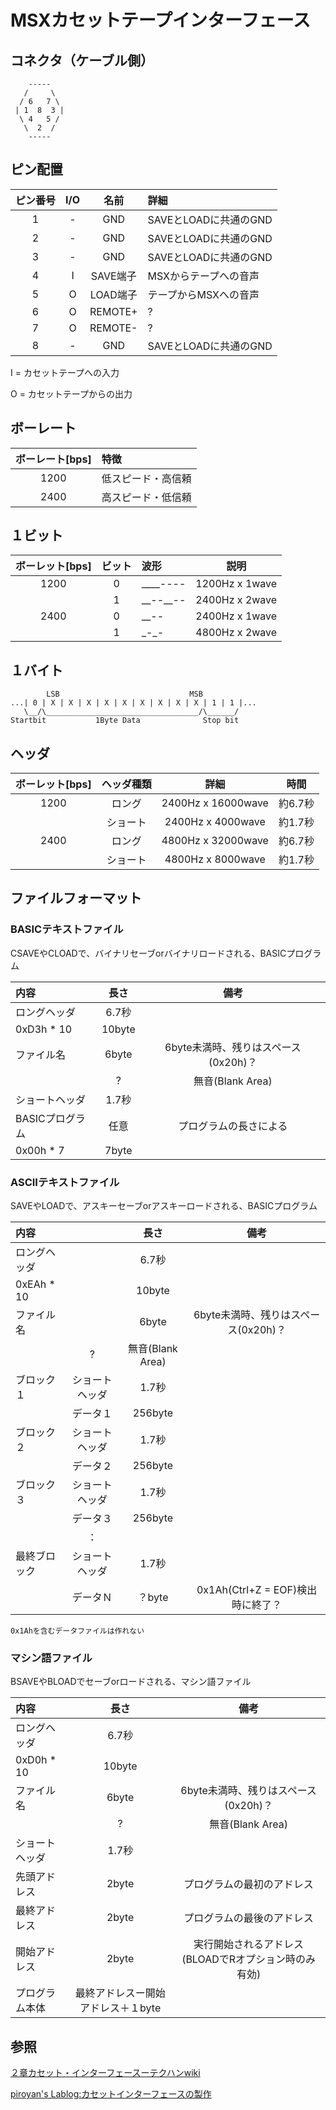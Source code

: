 # MSXカセットテープインターフェース
## コネクタ（ケーブル側）
```
    -----
   /     \
  / 6   7 \
 | 1  8  3 |
  \ 4   5 /
   \  2  /
    -----
```
## ピン配置

|ピン番号|I/O|名前|詳細|
|:-:|:-:|:-:|:-|
|1|-|GND|SAVEとLOADに共通のGND|
|2|-|GND|SAVEとLOADに共通のGND|
|3|-|GND|SAVEとLOADに共通のGND|
|4|I|SAVE端子|MSXからテープへの音声|
|5|O|LOAD端子|テープからMSXへの音声|
|6|O|REMOTE+|?|
|7|O|REMOTE-|?|
|8|-|GND|SAVEとLOADに共通のGND|

I = カセットテープへの入力

O = カセットテープからの出力

## ボーレート
|ボーレート[bps]|特徴|
|:-:|:--|
|1200|低スピード・高信頼|
|2400|高スピード・低信頼|

## １ビット
|ボーレット[bps]|ビット|波形|説明|
|:-:|:-:|:-|:-:|
|1200|0|\_\_\_\_----|1200Hz x 1wave|
||1|\_\_--\_\_--|2400Hz x 2wave|
|2400|0|\_\_--|2400Hz x 1wave|
||1|\_-\_-|4800Hz x 2wave|

## １バイト
```
        LSB                             MSB
...| 0 | X | X | X | X | X | X | X | X | X | 1 | 1 |...
   \__/\__________________________________/\______/
Startbit           1Byte Data              Stop bit
```

## ヘッダ
|ボーレット[bps]|ヘッダ種類|詳細|時間|
|:-:|:-:|:-:|:-:|
|1200|ロング|2400Hz x 16000wave|約6.7秒|
||ショート|2400Hz x 4000wave|約1.7秒|
|2400|ロング|4800Hz x 32000wave|約6.7秒|
||ショート|4800Hz x 8000wave|約1.7秒|

## ファイルフォーマット
### BASICテキストファイル
CSAVEやCLOADで、バイナリセーブorバイナリロードされる、BASICプログラム

|内容|長さ|備考|
|:-|:-:|:-:|
|ロングヘッダ|6.7秒||
|0xD3h * 10|10byte||
|ファイル名|6byte|6byte未満時、残りはスペース(0x20h)？|
||?|無音(Blank Area)|
|ショートヘッダ|1.7秒||
|BASICプログラム|任意|プログラムの長さによる|
|0x00h * 7|7byte||

### ASCIIテキストファイル
SAVEやLOADで、アスキーセーブorアスキーロードされる、BASICプログラム

|内容||長さ|備考|
|:-|:-:|:-:|:-:|
|ロングヘッダ||6.7秒||
|0xEAh * 10||10byte||
|ファイル名||6byte|6byte未満時、残りはスペース(0x20h)？|
||?|無音(Blank Area)|
|ブロック１|ショートヘッダ|1.7秒||
||データ１|256byte||
|ブロック２|ショートヘッダ|1.7秒||
||データ２|256byte||
|ブロック３|ショートヘッダ|1.7秒||
||データ３|256byte||
||：|||
|最終ブロック|ショートヘッダ|1.7秒||
||データＮ|？byte|0x1Ah(Ctrl+Z = EOF)検出時に終了？|

```
0x1Ahを含むデータファイルは作れない
```

### マシン語ファイル
BSAVEやBLOADでセーブorロードされる、マシン語ファイル

|内容|長さ|備考|
|:-|:-:|:-:|
|ロングヘッダ|6.7秒||
|0xD0h * 10|10byte||
|ファイル名|6byte|6byte未満時、残りはスペース(0x20h)？|
||?|無音(Blank Area)|
|ショートヘッダ|1.7秒||
|先頭アドレス|2byte|プログラムの最初のアドレス|
|最終アドレス|2byte|プログラムの最後のアドレス|
|開始アドレス|2byte|実行開始されるアドレス(BLOADでRオプション時のみ有効)|
|プログラム本体|最終アドレスー開始アドレス＋１byte||

## 参照

[２章カセット・インターフェースーテクハンwiki](http://ngs.no.coocan.jp/doc/wiki.cgi/TechHan?page=2%BE%CF+%A5%AB%A5%BB%A5%C3%A5%C8%8E%A5%A5%A4%A5%F3%A5%BF%A1%BC%A5%D5%A5%A7%A5%A4%A5%B9)

[piroyan's Lablog:カセットインターフェースの製作](http://lablog.piroyan.com/index.php?e=24)
